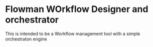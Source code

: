 # Flowman WOrkflow Designer and orchestrator 
 This is intended to be a Workflow management tool with a simple orchestraton engine    

